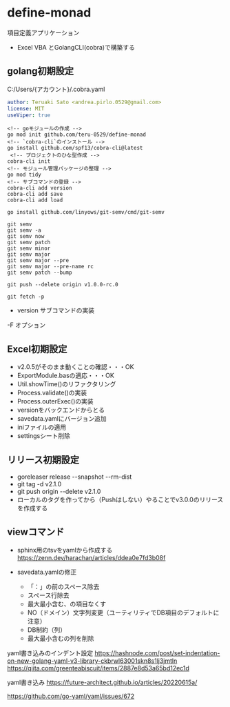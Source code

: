 # define-monad

項目定義アプリケーション

* Excel VBA とGolangCLI(cobra)で構築する

## golang初期設定

C:/Users/{アカウント}/.cobra.yaml

```yml
author: Teruaki Sato <andrea.pirlo.0529@gmail.com>
license: MIT
useViper: true
```

```console
<!-- goモジュールの作成 -->
go mod init github.com/teru-0529/define-monad
<!-- `cobra-cli`のインストール -->
go install github.com/spf13/cobra-cli@latest
 <!-- プロジェクトのひな型作成 -->
cobra-cli init
<!-- モジュール管理パッケージの整理 -->
go mod tidy
<!-- サブコマンドの登録 -->
cobra-cli add version
cobra-cli add save
cobra-cli add load
```

```console
go install github.com/linyows/git-semv/cmd/git-semv

git semv
git semv -a
git semv now
git semv patch
git semv minor
git semv major
git semv major --pre
git semv major --pre-name rc
git semv patch --bump

git push --delete origin v1.0.0-rc.0

git fetch -p
```

* version サブコマンドの実装

-F オプション

## Excel初期設定

* v2.0.5がそのまま動くことの確認・・・OK
* ExportModule.basの適応・・・OK
* Util.showTime()のリファクタリング
* Process.validate()の実装
* Process.outerExec()の実装
* versionをバックエンドからとる
* savedata.yamlにバージョン追加
* iniファイルの適用
* settingsシート削除

## リリース初期設定

* goreleaser release --snapshot --rm-dist
* git tag -d v2.1.0
* git push origin --delete v2.1.0
* ローカルのタグを作ってから（Pushはしない）やることでv3.0.0のリリースを作成する

## viewコマンド

* sphinx用のtsvをyamlから作成する
https://zenn.dev/harachan/articles/ddea0e7fd3b08f

* savedata.yamlの修正
  * 「：」の前のスペース除去
  * スペース行除去
  * 最大最小含む、の項目なくす
  * NO（ドメイン）文字列変更（ユーティリティでDB項目のデフォルトに注意）
  * DB制約（列）
  * 最大最小含むの列を削除

yaml書き込みのインデント設定
https://hashnode.com/post/set-indentation-on-new-golang-yaml-v3-library-ckbrwl63001skn8s1lj3jmtln
https://qiita.com/greenteabiscuit/items/2887e8d53a65bd12ec1d

yaml書き込み
https://future-architect.github.io/articles/20220615a/

https://github.com/go-yaml/yaml/issues/672
